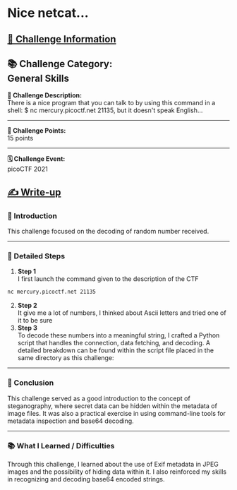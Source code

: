 # Nice netcat...

## <u>🎯 Challenge Information</u>

**📚 Challenge Category:**  
General Skills
---
**📝 Challenge Description:**  
There is a nice program that you can talk to by using this command in a shell: $ nc mercury.picoctf.net 21135, but it doesn't speak English...

---
**🏅 Challenge Points:**  
15 points

---
**🗓 Challenge Event:**  
picoCTF 2021

## <u> ✍️ Write-up </u>

### 🚀 Introduction
This challenge focused on the decoding of random number received.

---
### 📝 Detailed Steps

1. **Step 1**  
I first launch the command given to the description of the CTF

```bash
nc mercury.picoctf.net 21135
```

2. **Step 2**  
It give me a lot of numbers, I thinked about Ascii letters and tried one of it to be sure
3. **Step 3**  
To decode these numbers into a meaningful string, I crafted a Python script that handles the connection, data fetching, and decoding. A detailed breakdown can be found within the script file placed in the same directory as this challenge:

---
### 🎈 Conclusion
This challenge served as a good introduction to the concept of steganography, where secret data can be hidden within the metadata of image files. It was also a practical exercise in using command-line tools for metadata inspection and base64 decoding.

---
### 📚 What I Learned / Difficulties
Through this challenge, I learned about the use of Exif metadata in JPEG images and the possibility of hiding data within it. I also reinforced my skills in recognizing and decoding base64 encoded strings.
